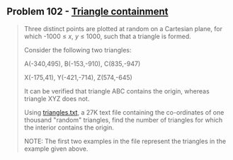 ## Problem 102 - [Triangle containment](https://projecteuler.net/problem=102)

>   Three distinct points are plotted at random on a Cartesian plane, for which -1000 ≤ *x*, *y* ≤ 1000, such that a triangle is formed.
>
>   Consider the following two triangles:
>
>   A(-340,495), B(-153,-910), C(835,-947)
>
>   X(-175,41), Y(-421,-714), Z(574,-645)
>
>   It can be verified that triangle ABC contains the origin, whereas triangle XYZ does not.
>
>   Using [triangles.txt](https://projecteuler.net/project/resources/p102_triangles.txt), a 27K text file containing the co-ordinates of one thousand "random" triangles, find the number of triangles for which the interior contains the origin.
>
>   NOTE: The first two examples in the file represent the triangles in the example given above.

